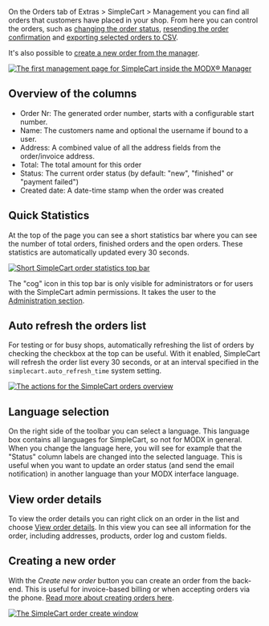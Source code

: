 On the Orders tab of Extras > SimpleCart > Management you can find all orders that customers have placed in your shop. From here you can control the orders, such as [changing the order status](Update_Status), [resending the order confirmation](Resend_Confirmation) and [exporting selected orders to CSV](Export_to_CSV). 

It's also possible to [create a new order from the manager](Create_new_Order).

[ ![The first management page for SimpleCart inside the MODX® Manager](https://assets.modmore.com/uploads/2015/12/orders_overview.png)](https://assets.modmore.com/uploads/2015/12/orders_overview.png "The first management page for SimpleCart inside the MODX® Manager")

## Overview of the columns

- Order Nr: The generated order number, starts with a configurable start number.
- Name: The customers name and optional the username if bound to a user.
- Address: A combined value of all the address fields from the order/invoice address.
- Total: The total amount for this order
- Status: The current order status (by default: "new", "finished" or "payment failed")
- Created date: A date-time stamp when the order was created

## Quick Statistics

At the top of the page you can see a short statistics bar where you can see the number of total orders, finished orders and the open orders. These statistics are automatically updated every 30 seconds. 

[ ![Short SimpleCart order statistics top bar](https://assets.modmore.com/uploads/2015/12/orders_overview_topbar.png)](https://assets.modmore.com/uploads/2015/12/orders_overview_topbar.png "Short SimpleCart order statistics top bar")

The "cog" icon in this top bar is only visible for administrators or for users with the SimpleCart admin permissions. It takes the user to the [Administration section](../Administration). 

## Auto refresh the orders list

For testing or for busy shops, automatically refreshing the list of orders by checking the checkbox at the top can be useful. With it enabled, SimpleCart will refresh the order list every 30 seconds, or at an interval specified in the `simplecart.auto_refresh_time` system setting. 

[ ![The actions for the SimpleCart orders overview](https://assets.modmore.com/uploads/2015/12/orders_overview_gridtop.png)](https://assets.modmore.com/uploads/2015/12/orders_overview_gridtop.png "The actions for the SimpleCart orders overview")

## Language selection

On the right side of the toolbar you can select a language. This language box contains all  languages for SimpleCart, so not for MODX in general. When you change the language here, you will see for example that the "Status" column labels are changed into the selected language. This is useful when you want to update an order status (and send the email notification) in another language than your MODX interface language.

## View order details

To view the order details you can right click on an order in the list and choose [View order details](View_Details). In this view you can see all information for the order, including addresses, products, order log and custom fields. 

## Creating a new order

With the _Create new order_ button you can create an order from the back-end. This is useful for invoice-based billing or when accepting orders via the phone. [Read more about creating orders here](https://www.modmore.com/simplecart/documentation/manager/orders/create-new-order/).

[ ![The SimpleCart order create window](https://assets.modmore.com/uploads/2015/12/orders_overview_createorder.png)](https://assets.modmore.com/uploads/2015/12/orders_overview_createorder.png "The SimpleCart order create window")